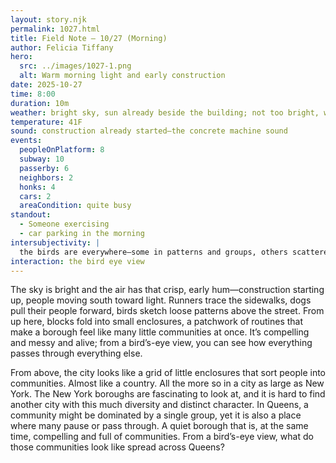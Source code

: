 ```yaml
---
layout: story.njk
permalink: 1027.html
title: Field Note — 10/27 (Morning)
author: Felicia Tiffany
hero:
  src: ../images/1027-1.png
  alt: Warm morning light and early construction
date: 2025-10-27
time: 8:00
duration: 10m
weather: bright sky, sun already beside the building; not too bright, warm yellow
temperature: 41F
sound: construction already started—the concrete machine sound
events:
  peopleOnPlatform: 8
  subway: 10
  passerby: 6
  neighbors: 2
  honks: 4
  cars: 2
  areaCondition: quite busy
standout:
  - Someone exercising
  - car parking in the morning
intersubjectivity: |
  the birds are everywhere—some in patterns and groups, others scattered
interaction: the bird eye view
---
```


The sky is bright and the air has that crisp, early hum—construction starting up, people moving south toward light. Runners trace the sidewalks, dogs pull their people forward, birds sketch loose patterns above the street. From up here, blocks fold into small enclosures, a patchwork of routines that make a borough feel like many little communities at once. It’s compelling and messy and alive; from a bird’s-eye view, you can see how everything passes through everything else.

From above, the city looks like a grid of little enclosures that sort people into communities. Almost like a country. All the more so in a city as large as New York. The New York boroughs are fascinating to look at, and it is hard to find another city with this much diversity and distinct character. In Queens, a community might be dominated by a single group, yet it is also a place where many pause or pass through. A quiet borough that is, at the same time, compelling and full of communities. From a bird’s-eye view, what do those communities look like spread across Queens?